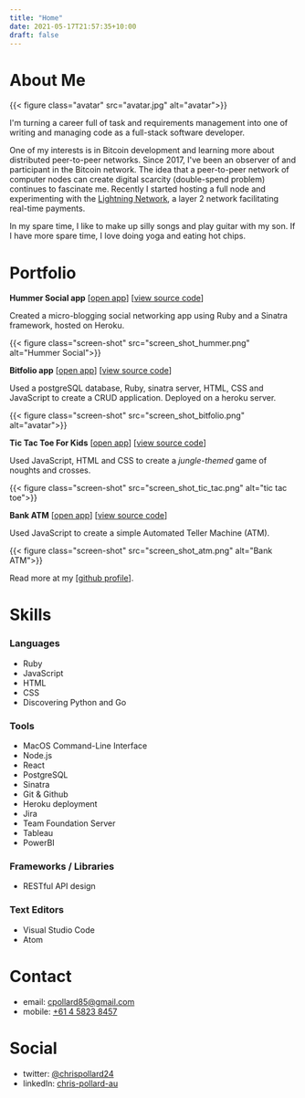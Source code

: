 ```yaml
---
title: "Home"
date: 2021-05-17T21:57:35+10:00
draft: false
---
```


# About Me

{{< figure class="avatar" src="avatar.jpg" alt="avatar">}}




I'm turning a career full of task and requirements management into one of writing and managing code as a full-stack software developer. 

One of my interests is in Bitcoin development and learning more about distributed peer-to-peer networks. Since 2017, I've been an observer of and participant in the Bitcoin network. The idea that a peer-to-peer network of computer nodes can create digital scarcity (double-spend problem) continues to fascinate me. Recently I started hosting a full node and experimenting with the [Lightning Network](https://lightning.network/), a layer 2 network facilitating real-time payments.

In my spare time, I like to make up silly songs and play guitar with my son. If I have more spare time, I love doing yoga and eating hot chips.


# Portfolio 

**Hummer Social app** [[open app](https://hummer-social.herokuapp.com/)] [[view source code](https://github.com/chris-pollard/hummer-social)]

Created a micro-blogging social networking app using Ruby and a Sinatra framework, hosted on Heroku.

{{< figure class="screen-shot" src="screen_shot_hummer.png" alt="Hummer Social">}}

**Bitfolio app** [[open app](https://bitfolio-crspy.herokuapp.com/)] [[view source code](https://github.com/chris-pollard/bitfolio)]

Used a postgreSQL database, Ruby, sinatra server, HTML, CSS and JavaScript to create a CRUD application. Deployed on a heroku server.

{{< figure class="screen-shot" src="screen_shot_bitfolio.png" alt="avatar">}}

**Tic Tac Toe For Kids** [[open app](https://chris-pollard.github.io/tic-tac-toe-for-kids/)] [[view source code](https://github.com/chris-pollard/tic-tac-toe-for-kids)]

Used JavaScript, HTML and CSS to create a *jungle-themed* game of noughts and crosses.

{{< figure class="screen-shot" src="screen_shot_tic_tac.png" alt="tic tac toe">}}


**Bank ATM** [[open app](https://chris-pollard.github.io/bank-atm/)] [[view source code](https://github.com/chris-pollard/bank-atm)]

Used JavaScript to create a simple Automated Teller Machine (ATM).

{{< figure class="screen-shot" src="screen_shot_atm.png" alt="Bank ATM">}}

Read more at my [[github profile](https://github.com/chris-pollard)].
 
# Skills

### Languages

* Ruby
* JavaScript
* HTML
* CSS
* Discovering Python and Go

### Tools

* MacOS Command-Line Interface
* Node.js
* React
* PostgreSQL
* Sinatra
* Git & Github
* Heroku deployment
* Jira
* Team Foundation Server
* Tableau
* PowerBI

### Frameworks / Libraries

* RESTful API design

### Text Editors

* Visual Studio Code
* Atom

# Contact

* email: cpollard85@gmail.com
* mobile: [+61 4 5823 8457](tel:+61-458-238-457)

# Social

* twitter: [@chrispollard24](https://twitter.com/chrispollard24)
* linkedIn: [chris-pollard-au](https://www.linkedin.com/in/chris-pollard-au/)

